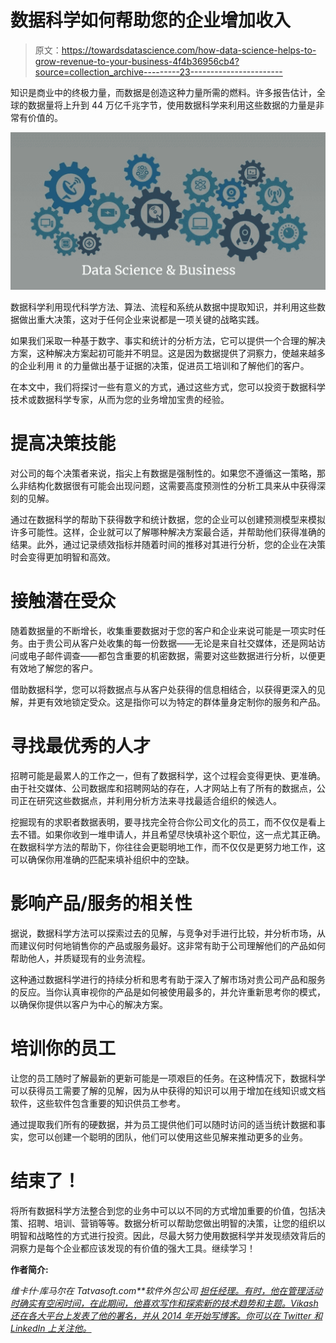 # 数据科学如何帮助您的企业增加收入

> 原文：<https://towardsdatascience.com/how-data-science-helps-to-grow-revenue-to-your-business-4f4b36956cb4?source=collection_archive---------23----------------------->

知识是商业中的终极力量，而数据是创造这种力量所需的燃料。许多报告估计，全球的数据量将上升到 44 万亿千兆字节，使用数据科学来利用这些数据的力量是非常有价值的。

![](img/a9a70df71a183fa5a56422c4058e560a.png)

数据科学利用现代科学方法、算法、流程和系统从数据中提取知识，并利用这些数据做出重大决策，这对于任何企业来说都是一项关键的战略实践。

如果我们采取一种基于数字、事实和统计的分析方法，它可以提供一个合理的解决方案，这种解决方案起初可能并不明显。这是因为数据提供了洞察力，使越来越多的企业利用 it 的力量做出基于证据的决策，促进员工培训和了解他们的客户。

在本文中，我们将探讨一些有意义的方式，通过这些方式，您可以投资于数据科学技术或数据科学专家，从而为您的业务增加宝贵的经验。

# 提高决策技能

对公司的每个决策者来说，指尖上有数据是强制性的。如果您不遵循这一策略，那么非结构化数据很有可能会出现问题，这需要高度预测性的分析工具来从中获得深刻的见解。

通过在数据科学的帮助下获得数字和统计数据，您的企业可以创建预测模型来模拟许多可能性。这样，企业就可以了解哪种解决方案最合适，并帮助他们获得准确的结果。此外，通过记录绩效指标并随着时间的推移对其进行分析，您的企业在决策时会变得更加明智和高效。

# 接触潜在受众

随着数据量的不断增长，收集重要数据对于您的客户和企业来说可能是一项实时任务。由于贵公司从客户处收集的每一份数据——无论是来自社交媒体，还是网站访问或电子邮件调查——都包含重要的机密数据，需要对这些数据进行分析，以便更有效地了解您的客户。

借助数据科学，您可以将数据点与从客户处获得的信息相结合，以获得更深入的见解，并更有效地锁定受众。这是指你可以为特定的群体量身定制你的服务和产品。

# 寻找最优秀的人才

招聘可能是最累人的工作之一，但有了数据科学，这个过程会变得更快、更准确。由于社交媒体、公司数据库和招聘网站的存在，人才网站上有了所有的数据点，公司正在研究这些数据点，并利用分析方法来寻找最适合组织的候选人。

挖掘现有的求职者数据表明，要寻找完全符合你公司文化的员工，而不仅仅是看上去不错。如果你收到一堆申请人，并且希望尽快填补这个职位，这一点尤其正确。在数据科学方法的帮助下，你往往会更聪明地工作，而不仅仅是更努力地工作，这可以确保你用准确的匹配来填补组织中的空缺。

# 影响产品/服务的相关性

据说，数据科学方法可以探索过去的见解，与竞争对手进行比较，并分析市场，从而建议何时何地销售你的产品或服务最好。这非常有助于公司理解他们的产品如何帮助他人，并质疑现有的业务流程。

这种通过数据科学进行的持续分析和思考有助于深入了解市场对贵公司产品和服务的反应。当你认真审视你的产品是如何被使用最多的，并允许重新思考你的模式，以确保你提供以客户为中心的解决方案。

# 培训你的员工

让您的员工随时了解最新的更新可能是一项艰巨的任务。在这种情况下，数据科学可以获得员工需要了解的见解，因为从中获得的知识可以用于增加在线知识或文档软件，这些软件包含重要的知识供员工参考。

通过提取我们所有的硬数据，并为员工提供他们可以随时访问的适当统计数据和事实，您可以创建一个聪明的团队，他们可以使用这些见解来推动更多的业务。

# 结束了！

将所有数据科学方法整合到您的业务中可以以不同的方式增加重要的价值，包括决策、招聘、培训、营销等等。数据分析可以帮助您做出明智的决策，让您的组织以明智和战略性的方式进行投资。因此，尽最大努力使用数据科学并发现绩效背后的洞察力是每个企业都应该发现的有价值的强大工具。继续学习！

**作者简介:**

*维卡什·库马尔在 Tatvasoft.com**软件外包公司* [*担任经理。有时，他在管理活动时确实有空闲时间，在此期间，他喜欢写作和探索新的技术趋势和主题。Vikash 还在各大平台上发表了他的署名，并从 2014 年开始写博客。你可以在 Twitter 和 LinkedIn 上关注他。*](https://www.tatvasoft.com)